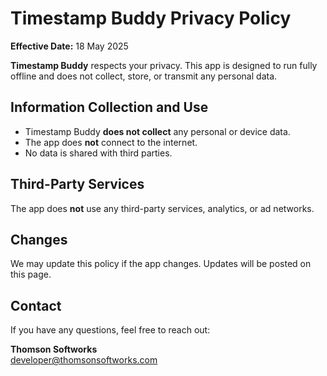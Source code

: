 # Timestamp Buddy Privacy Policy

**Effective Date:** 18 May 2025

**Timestamp Buddy** respects your privacy. This app is designed to run fully offline and does not collect, store, or transmit any personal data.

## Information Collection and Use

- Timestamp Buddy **does not collect** any personal or device data.
- The app does **not** connect to the internet.
- No data is shared with third parties.

## Third-Party Services

The app does **not** use any third-party services, analytics, or ad networks.

## Changes

We may update this policy if the app changes. Updates will be posted on this page.

## Contact

If you have any questions, feel free to reach out:

**Thomson Softworks**  
[developer@thomsonsoftworks.com](mailto:developer@thomsonsoftworks.com)
